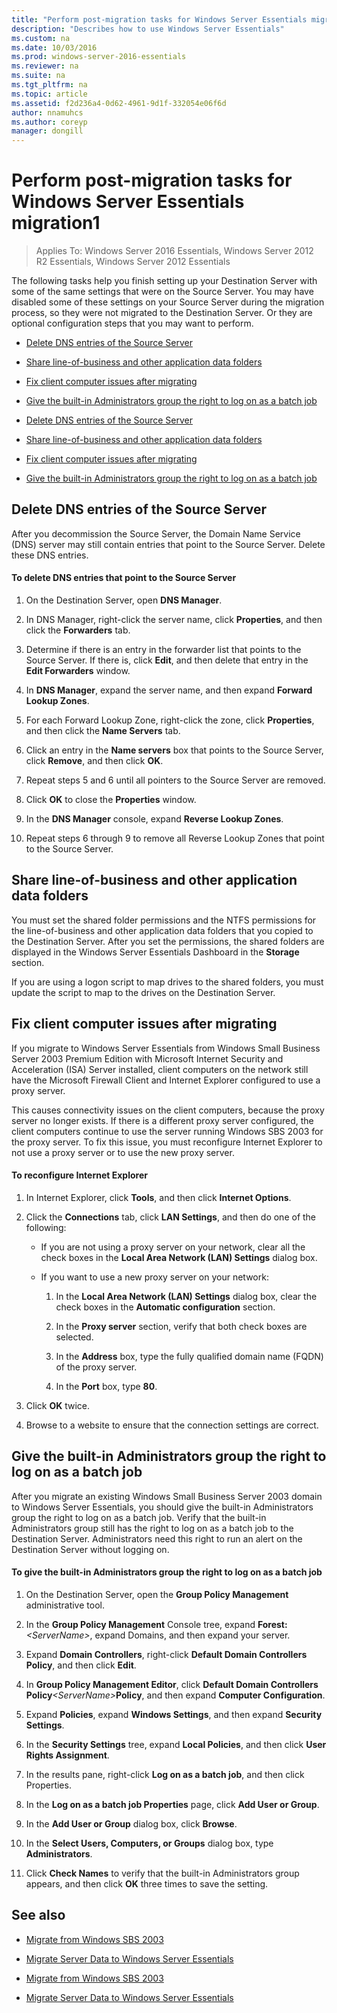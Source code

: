 ```yaml
---
title: "Perform post-migration tasks for Windows Server Essentials migration1"
description: "Describes how to use Windows Server Essentials"
ms.custom: na
ms.date: 10/03/2016
ms.prod: windows-server-2016-essentials
ms.reviewer: na
ms.suite: na
ms.tgt_pltfrm: na
ms.topic: article
ms.assetid: f2d236a4-0d62-4961-9d1f-332054e06f6d
author: nnamuhcs
ms.author: coreyp
manager: dongill
---
```


# Perform post-migration tasks for Windows Server Essentials migration1

>Applies To: Windows Server 2016 Essentials, Windows Server 2012 R2 Essentials, Windows Server 2012 Essentials

The following tasks help you finish setting up your Destination Server with some of the same settings that were on the Source Server. You may have disabled some of these settings on your Source Server during the migration process, so they were not migrated to the Destination Server. Or they are optional configuration steps that you may want to perform.  
  

-   [Delete DNS entries of the Source Server](Perform-post-migration-tasks-for-Windows-Server-Essentials-migration.md#BKMK_DeleteDNSEntries)  
  
-   [Share line-of-business and other application data folders](Perform-post-migration-tasks-for-Windows-Server-Essentials-migration.md#BKMK_ShareLineOfBusinessAndOtherApplications)  
  
-   [Fix client computer issues after migrating](Perform-post-migration-tasks-for-Windows-Server-Essentials-migration.md#BKMK_FixClientComputerIssuesAfterMigrating)  
  
-   [Give the built-in Administrators group the right to log on as a batch job](Perform-post-migration-tasks-for-Windows-Server-Essentials-migration.md#BKMK_AdminGroup)  

-   [Delete DNS entries of the Source Server](../migrate/Perform-post-migration-tasks-for-Windows-Server-Essentials-migration.md#BKMK_DeleteDNSEntries)  
  
-   [Share line-of-business and other application data folders](../migrate/Perform-post-migration-tasks-for-Windows-Server-Essentials-migration.md#BKMK_ShareLineOfBusinessAndOtherApplications)  
  
-   [Fix client computer issues after migrating](../migrate/Perform-post-migration-tasks-for-Windows-Server-Essentials-migration.md#BKMK_FixClientComputerIssuesAfterMigrating)  
  
-   [Give the built-in Administrators group the right to log on as a batch job](../migrate/Perform-post-migration-tasks-for-Windows-Server-Essentials-migration.md#BKMK_AdminGroup)  

  
##  <a name="BKMK_DeleteDNSEntries"></a> Delete DNS entries of the Source Server  
 After you decommission the Source Server, the Domain Name Service (DNS) server may still contain entries that point to the Source Server. Delete these DNS entries.  
  
#### To delete DNS entries that point to the Source Server  
  
1.  On the Destination Server, open **DNS Manager**.  
  
2.  In DNS Manager, right-click the server name, click **Properties**, and then click the **Forwarders** tab.  
  
3.  Determine if there is an entry in the forwarder list that points to the Source Server. If there is, click **Edit**, and then delete that entry in the **Edit Forwarders** window.  
  
4.  In **DNS Manager**, expand the server name, and then expand **Forward Lookup Zones**.  
  
5.  For each Forward Lookup Zone, right-click the zone, click **Properties**, and then click the **Name Servers** tab.  
  
6.  Click an entry in the **Name servers** box that points to the Source Server, click **Remove**, and then click **OK**.  
  
7.  Repeat steps 5 and 6 until all pointers to the Source Server are removed.  
  
8.  Click **OK** to close the **Properties** window.  
  
9. In the **DNS Manager** console, expand **Reverse Lookup Zones**.  
  
10. Repeat steps 6 through 9 to remove all Reverse Lookup Zones that point to the Source Server.  
  
##  <a name="BKMK_ShareLineOfBusinessAndOtherApplications"></a> Share line-of-business and other application data folders  
 You must set the shared folder permissions and the NTFS permissions for the line-of-business and other application data folders that you copied to the Destination Server. After you set the permissions, the shared folders are displayed in the  Windows Server Essentials Dashboard in the **Storage** section.  
  
 If you are using a logon script to map drives to the shared folders, you must update the script to map to the drives on the Destination Server.  
  
##  <a name="BKMK_FixClientComputerIssuesAfterMigrating"></a> Fix client computer issues after migrating  
 If you migrate to  Windows Server Essentials from Windows Small Business Server 2003 Premium Edition with Microsoft Internet Security and Acceleration (ISA) Server installed, client computers on the network still have the Microsoft Firewall Client and Internet Explorer configured to use a proxy server.  
  
 This causes connectivity issues on the client computers, because the proxy server no longer exists. If there is a different proxy server configured, the client computers continue to use the server running Windows SBS 2003 for the proxy server. To fix this issue, you must reconfigure Internet Explorer to not use a proxy server or to use the new proxy server.  
  
#### To reconfigure Internet Explorer  
  
1.  In Internet Explorer, click **Tools**, and then click **Internet Options**.  
  
2.  Click the **Connections** tab, click **LAN Settings**, and then do one of the following:  
  
    -   If you are not using a proxy server on your network, clear all the check boxes in the **Local Area Network (LAN) Settings** dialog box.  
  
    -   If you want to use a new proxy server on your network:  
  
        1.  In the **Local Area Network (LAN) Settings** dialog box, clear the check boxes in the **Automatic configuration** section.  
  
        2.  In the **Proxy server** section, verify that both check boxes are selected.  
  
        3.  In the **Address** box, type the fully qualified domain name (FQDN) of the proxy server.  
  
        4.  In the **Port** box, type **80**.  
  
3.  Click **OK** twice.  
  
4.  Browse to a website to ensure that the connection settings are correct.  
  
##  <a name="BKMK_AdminGroup"></a> Give the built-in Administrators group the right to log on as a batch job  
 After you migrate an existing Windows Small Business Server 2003 domain to  Windows Server Essentials, you should give the built-in Administrators group the right to log on as a batch job. Verify that the built-in Administrators group still has the right to log on as a batch job to the Destination Server. Administrators need this right to run an alert on the Destination Server without logging on.  
  
#### To give the built-in Administrators group the right to log on as a batch job  
  
1. On the Destination Server, open the **Group Policy Management** administrative tool.  
  
2. In the **Group Policy Management** Console tree, expand **Forest:** *<ServerName\>*, expand Domains, and then expand your server.  
  
3. Expand **Domain Controllers**, right-click **Default Domain Controllers Policy**, and then click **Edit**.  
  
4. In **Group Policy Management Editor**, click **Default Domain Controllers Policy**<em><ServerName\></em>**Policy**, and then expand **Computer Configuration**.  
  
5. Expand **Policies**, expand **Windows Settings**, and then expand **Security Settings**.  
  
6. In the **Security Settings** tree, expand **Local Policies**, and then click **User Rights Assignment**.  
  
7. In the results pane, right-click **Log on as a batch job**, and then click Properties.  
  
8. In the **Log on as a batch job Properties** page, click **Add User or Group**.  
  
9. In the **Add User or Group** dialog box, click **Browse**.  
  
10. In the **Select Users, Computers, or Groups** dialog box, type **Administrators**.  
  
11. Click **Check Names** to verify that the built-in Administrators group appears, and then click **OK** three times to save the setting.  
  
## See also  
  

-   [Migrate from Windows SBS 2003](Migrate-Windows-Small-Business-Server-2003-to-Windows-Server-Essentials.md)  
  
-   [Migrate Server Data to Windows Server Essentials](Migrate-Server-Data-to-Windows-Server-Essentials.md)

-   [Migrate from Windows SBS 2003](../migrate/Migrate-Windows-Small-Business-Server-2003-to-Windows-Server-Essentials.md)  
  
-   [Migrate Server Data to Windows Server Essentials](../migrate/Migrate-Server-Data-to-Windows-Server-Essentials.md)

